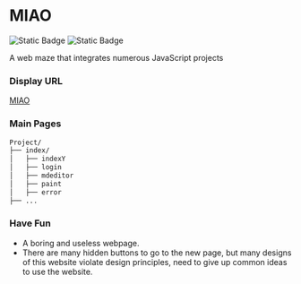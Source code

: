 # MIAO
![Static Badge](https://img.shields.io/badge/YFMS-CODE-blue)
![Static Badge](https://img.shields.io/badge/License-MIT-red)

A web maze that integrates numerous JavaScript projects

### Display URL

[MIAO](https://www.miaoyifei.com) 

### Main Pages

```bash
Project/
├── index/
│   ├── indexY
│   ├── login
│   ├── mdeditor
│   ├── paint
│   ├── error
├── ...
```

### Have Fun
* A boring and useless webpage.
* There are many hidden buttons to go to the new page, but many designs of this website violate design principles, need to give up common ideas to use the website.
